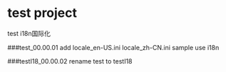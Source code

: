 # test project 
 
test i18n国际化

###test_00.00.01
add 
locale_en-US.ini
locale_zh-CN.ini
sample use i18n

###testI18_00.00.02
rename test to testI18